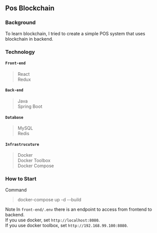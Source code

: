 ## Pos Blockchain

### Background

To learn blockchain, I tried to create a simple POS system that uses blockchain in backend.

### Technology

#### `Front-end`
> React  
> Redux

#### `Back-end`
> Java  
> Spring Boot

#### `Database`
> MySQL  
> Redis

#### `Infrastrucuture`
> Docker  
> Docker Toolbox  
> Docker Compose

### How to Start

Command
> docker-compose up -d --build  

Note
In `front-end/.env` there is an endpoint to access from frontend to backend.  
If you use docker, set `http://localhost:8080`.  
If you use docker toolbox, set `http://192.168.99.100:8080`.